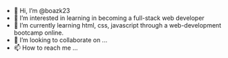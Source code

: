 - 👋 Hi, I’m @boazk23
- 👀 I’m interested in learning in becoming a full-stack web developer 
- 🌱 I’m currently learning html, css, javascript through a web-development bootcamp online. 
- 💞️ I’m looking to collaborate on ...
- 📫 How to reach me ...

<!---
boazk23/boazk23 is a ✨ special ✨ repository because its `README.md` (this file) appears on your GitHub profile.
You can click the Preview link to take a look at your changes.
--->
